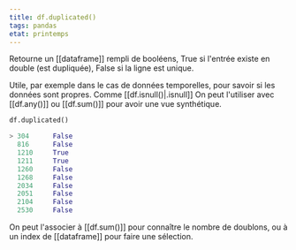 ```yaml
---
title: df.duplicated()
tags: pandas
etat: printemps
---
```

Retourne un [[dataframe]] rempli de booléens, True si l'entrée existe en double (est dupliquée), False si la ligne est unique. 

Utile, par exemple dans le cas de données temporelles, pour savoir si les données sont propres. Comme [[df.isnull()|.isnull]] On peut l'utiliser avec [[df.any()]] ou [[df.sum()]] pour avoir une vue synthétique.

```python
df.duplicated()

> 304      False
  816      False
  1210     True
  1211     True
  1260     False
  1268     False
  2034     False
  2051     False
  2104     False
  2530     False
```

On peut l'associer à [[df.sum()]] pour connaître le nombre de doublons, ou à un index de [[dataframe]] pour faire une sélection.